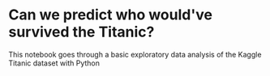 
# Can we predict who would've survived the Titanic?
This notebook goes through a basic exploratory data analysis of the Kaggle Titanic dataset with Python

